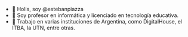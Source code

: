 - 👋 Holis, soy @estebanpiazza
- 👀 Soy profesor en informática y licenciado en tecnología educativa.
- 🌱 Trabajo en varias instituciones de Argentina, como DigitalHouse, el ITBA, la UTN, entre otras.



